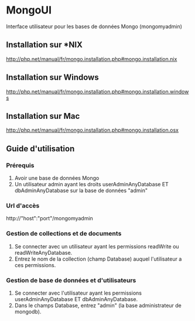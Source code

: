 # MongoUI
Interface utilisateur pour les bases de données Mongo (mongomyadmin)

## Installation sur *NIX
http://php.net/manual/fr/mongo.installation.php#mongo.installation.nix

## Installation sur Windows
http://php.net/manual/fr/mongo.installation.php#mongo.installation.windows

## Installation sur Mac
http://php.net/manual/fr/mongo.installation.php#mongo.installation.osx

## Guide d'utilisation

### Prérequis

1. Avoir une base de données Mongo
2. Un utilisateur admin ayant les droits userAdminAnyDatabase ET dbAdminAnyDatabase sur la base de données "admin"

### Url d'accès

http://"host":"port"/mongomyadmin

### Gestion de collections et de documents

1. Se connecter avec un utilisateur ayant les permissions readWrite ou readWriteAnyDatabase.
2. Entrez le nom de la collection (champ Database) auquel l'utilisateur a ces permissions.

### Gestion de base de données et d'utilisateurs
	
1. Se connecter avec l'utilisateur ayant les permissions userAdminAnyDatabase ET dbAdminAnyDatabase.
2. Dans le champs Database, entrez "admin" (la base administrateur de mongodb).
